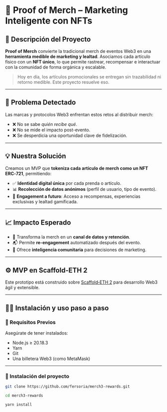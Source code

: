 # 🧢 Proof of Merch – Marketing Inteligente con NFTs

## 🧾 Descripción del Proyecto

**Proof of Merch** convierte la tradicional merch de eventos Web3 en una **herramienta medible de marketing y lealtad**. Asociamos cada artículo físico con un **NFT único**, lo que permite rastrear, recompensar e interactuar con la comunidad de forma orgánica y escalable.

> Hoy en día, los artículos promocionales se entregan sin trazabilidad ni retorno medible. Este proyecto resuelve eso.

---

## 🧠 Problema Detectado

Las marcas y protocolos Web3 enfrentan estos retos al distribuir merch:

- ❌ No se sabe *quién recibe qué*.
- ❌ No se mide el impacto post-evento.
- ❌ Se desperdicia una oportunidad clave de fidelización.

---

## 💡 Nuestra Solución

Creamos un MVP que **tokeniza cada artículo de merch como un NFT ERC‑721**, permitiendo:

- ✅ **Identidad digital única** por cada prenda o artículo.
- 📊 **Recolección de datos anónimos** (perfil de usuario, tipo de evento).
- 🎁 **Engagement a futuro**: Acceso a recompensas, experiencias exclusivas y lealtad gamificada.

---

## 📈 Impacto Esperado

- 🔄 Transforma la merch en un **canal de datos y retención**.
- 📬 Permite **re-engagement** automatizado después del evento.
- 🧠 Ofrece **inteligencia comunitaria** para decisiones de marketing.

---

## ⚙️ MVP en Scaffold-ETH 2

Este prototipo está construido sobre [Scaffold‑ETH 2](https://scaffoldeth.io) para desarrollo Web3 ágil y extensible.

---

## 🧑‍💻 Instalación y uso paso a paso

### 🔧 Requisitos Previos

Asegúrate de tener instalados:

- Node.js ≥ 20.18.3
- Yarn
- Git
- Una billetera Web3 (como MetaMask)

---

### 🚀 Instalación del proyecto

```bash
git clone https://github.com/fersoria/merch3-rewards.git

cd merch3-rewards

yarn install
